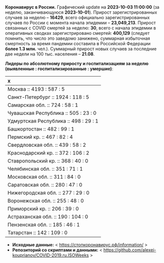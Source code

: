 **Коронавирус в России.** Графический update на **2023-10-03 11:00:00**
(за неделю, заканчивающуюся **2023-10-01**). Прирост зарегистрированных
случаев за неделю – **16429**, всего официально зарегистрированных
случаев по России c момента начала эпидемии – **23,049,213**. Прирост
связанных с COVID смертей за неделю: **30**, всего с начала эпидемии в
оперативных сводках зарегистрировано смертей: **400,129** (следует
помнить, что число это заведомо занижено, суммарная избыточная
смертность за время пандемии составила в Российской Федерации **более
1.3 млн.** чел.). Суммарный прирост новых случаев за последние две
недели на 100 тыс. населения – **21.08**.

<!-- Суммарное по Москве -- **3513.2** тыс., по Петербургу -- **1943.8** тыс. -->

**Лидеры по абсолютному приросту и госпитализациям за неделю (выявленные
: госпитализированные : умершие)**:

<table>
<thead>
<tr class="header">
<th style="text-align: left;">x</th>
</tr>
</thead>
<tbody>
<tr class="odd">
<td style="text-align: left;">Москва :: 4193 : 587 : 5</td>
</tr>
<tr class="even">
<td style="text-align: left;">Санкт-Петербург :: 1924 : 118 : 5</td>
</tr>
<tr class="odd">
<td style="text-align: left;">Самарская обл. :: 724 : 58 : 1</td>
</tr>
<tr class="even">
<td style="text-align: left;">Чувашская Республика :: 505 : 23 : 0</td>
</tr>
<tr class="odd">
<td style="text-align: left;">Удмуртская Республика :: 498 : 29 : 1</td>
</tr>
<tr class="even">
<td style="text-align: left;">Башкортостан :: 482 : 99 : 1</td>
</tr>
<tr class="odd">
<td style="text-align: left;">Пермский кр. :: 467 : 82 : 4</td>
</tr>
<tr class="even">
<td style="text-align: left;">Свердловская обл. :: 439 : 58 : 2</td>
</tr>
<tr class="odd">
<td style="text-align: left;">Краснодарский кр. :: 372 : 106 : 2</td>
</tr>
<tr class="even">
<td style="text-align: left;">Ставропольский кр. :: 368 : 40 : 0</td>
</tr>
<tr class="odd">
<td style="text-align: left;">Челябинская обл. :: 351 : 71 : 1</td>
</tr>
<tr class="even">
<td style="text-align: left;">Московская обл. :: 311 : 84 : 0</td>
</tr>
<tr class="odd">
<td style="text-align: left;">Саратовская обл. :: 280 : 47 : 0</td>
</tr>
<tr class="even">
<td style="text-align: left;">Нижегородская обл. :: 277 : 29 : 0</td>
</tr>
<tr class="odd">
<td style="text-align: left;">Воронежская обл. :: 255 : 48 : 0</td>
</tr>
<tr class="even">
<td style="text-align: left;">Приморский кр. :: 206 : 39 : 0</td>
</tr>
<tr class="odd">
<td style="text-align: left;">Астраханская обл. :: 190 : 104 : 0</td>
</tr>
<tr class="even">
<td style="text-align: left;">Пензенская обл. :: 185 : 46 : 1</td>
</tr>
<tr class="odd">
<td style="text-align: left;">Татарстан :: 142 : 109 : 0</td>
</tr>
</tbody>
</table>

<!-- **Техническое.** В виду многочисленности графиков по регионам, отсылаю за ними к папкам в репозитории. 

* **Графики по регионам:** < https://github.com/alexei-kouprianov/COVID.2019.ru/tree/master/plots/regions >

* **Скрипт и данные.** < https://github.com/alexei-kouprianov/COVID.2019.ru > -->

-   **Исходные данные:** &lt;
    <a href="https://стопкоронавирус.рф/information/"
    class="uri">https://стопкоронавирус.рф/information/</a> &gt;
-   **Репозиторий со скриптами и данными:** &lt;
    <https://github.com/alexei-kouprianov/COVID-2019.ru.ISOWeeks> &gt;
